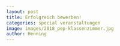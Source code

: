 ```yaml
---
layout: post
title: Erfolgreich bewerben!
categories: special veranstaltungen
image: images/2018_pep-klassenzimmer.jpg
author: Henning
---
```

